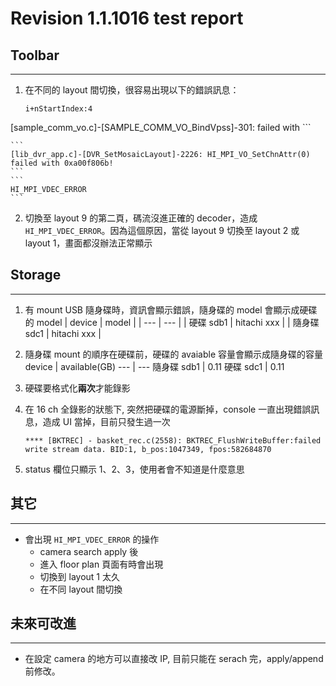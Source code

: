 # Revision **1.1.1016** test report

## Toolbar
---
1. 在不同的 layout 間切換，很容易出現以下的錯誤訊息：
    ```
    i+nStartIndex:4
[sample_comm_vo.c]-[SAMPLE_COMM_VO_BindVpss]-301: failed with
    ```

    ``` 
    [lib_dvr_app.c]-[DVR_SetMosaicLayout]-2226: HI_MPI_VO_SetChnAttr(0) failed with 0xa00f806b! 
    ```
    ```
    HI_MPI_VDEC_ERROR
    ```
2. 切換至 layout 9 的第二頁，碼流沒進正確的 decoder，造成 `HI_MPI_VDEC_ERROR`。因為這個原因，當從 layout 9 切換至 layout 2 或 layout 1，畫面都沒辦法正常顯示

## Storage
---
1. 有 mount USB 隨身碟時，資訊會顯示錯誤，隨身碟的 model 會顯示成硬碟的 model 
    |     device | model       |
    | ---        | ---         |
    | 硬碟 sdb1 | hitachi xxx |
    | 隨身碟 sdc1 | hitachi xxx |
 
2. 隨身碟 mount 的順序在硬碟前，硬碟的 avaiable 容量會顯示成隨身碟的容量
     device | available(GB)
     --- | ---
     隨身碟 sdb1 | 0.11 
     硬碟 sdc1 | 0.11
3. 硬碟要格式化**兩次**才能錄影

4. 在 16 ch 全錄影的狀態下, 突然把硬碟的電源斷掉，console 一直出現錯誤訊息，造成 UI 當掉，目前只發生過一次
    ```
    **** [BKTREC] - basket_rec.c(2558): BKTREC_FlushWriteBuffer:failed write stream data. BID:1, b_pos:1047349, fpos:582684870
    ```
5. status 欄位只顯示 1、2、3，使用者會不知道是什麼意思 


## 其它
---
* 會出現 `HI_MPI_VDEC_ERROR` 的操作
  * camera search apply 後
  * 進入 floor plan 頁面有時會出現
  * 切換到 layout 1 太久
  * 在不同 layout 間切換

## 未來可改進
---
* 在設定 camera 的地方可以直接改 IP, 目前只能在 serach 完，apply/append 前修改。
